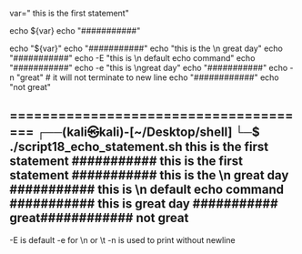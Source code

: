 
var=" this   is the first statement"

echo ${var}
echo "###########"

echo "${var}"
echo "###########"
echo "this is the \n great day"
echo "###########"
echo -E "this is \n default echo command"
echo "###########" 
echo -e "this is \ngreat day"
echo "###########" 
echo -n "great" # it will not terminate to new line
echo "############"
echo "not great"

======================================
┌──(kali㉿kali)-[~/Desktop/shell]
└─$ ./script18_echo_statement.sh
this is the first statement
###########
 this   is the first statement
###########
this is the \n great day
###########
this is \n default echo command
###########
this is 
great day
###########
great############
not great
-------------------------------------------
-E is default
-e for \n or \t
-n is used to print without newline
